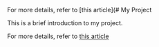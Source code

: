 

For more details, refer to [this article](# My Project

This is a brief introduction to my project.

For more details, refer to [this article](https://aws.amazon.com/compare/the-difference-between-olap-and-oltp/#:~:text=OLTP-,Online%20analytical%20processing%20(OLAP)%20and%20online%20transaction%20processing%20(OLTP,processing%20and%20real%2Dtime%20updates.)
)


